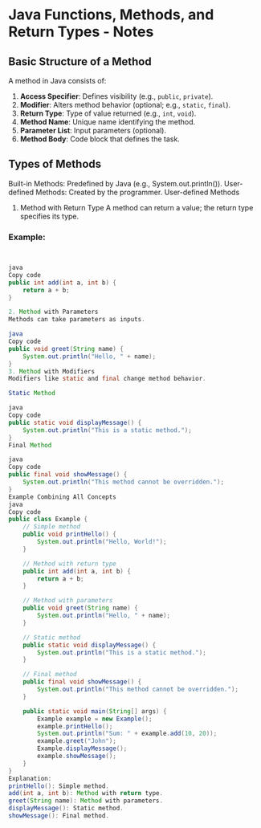 # Java Functions, Methods, and Return Types - Notes

## Basic Structure of a Method
A method in Java consists of:
1. **Access Specifier**: Defines visibility (e.g., `public`, `private`).
2. **Modifier**: Alters method behavior (optional; e.g., `static`, `final`).
3. **Return Type**: Type of value returned (e.g., `int`, `void`).
4. **Method Name**: Unique name identifying the method.
5. **Parameter List**: Input parameters (optional).
6. **Method Body**: Code block that defines the task.

## Types of Methods
Built-in Methods: Predefined by Java (e.g., System.out.println()).
User-defined Methods: Created by the programmer.
User-defined Methods
1. Method with Return Type
A method can return a value; the return type specifies its type.

### Example:
```java


java
Copy code
public int add(int a, int b) {
    return a + b;
}

2. Method with Parameters
Methods can take parameters as inputs.

java
Copy code
public void greet(String name) {
    System.out.println("Hello, " + name);
}
3. Method with Modifiers
Modifiers like static and final change method behavior.

Static Method

java
Copy code
public static void displayMessage() {
    System.out.println("This is a static method.");
}
Final Method

java
Copy code
public final void showMessage() {
    System.out.println("This method cannot be overridden.");
}
Example Combining All Concepts
java
Copy code
public class Example {
    // Simple method
    public void printHello() {
        System.out.println("Hello, World!");
    }

    // Method with return type
    public int add(int a, int b) {
        return a + b;
    }

    // Method with parameters
    public void greet(String name) {
        System.out.println("Hello, " + name);
    }

    // Static method
    public static void displayMessage() {
        System.out.println("This is a static method.");
    }

    // Final method
    public final void showMessage() {
        System.out.println("This method cannot be overridden.");
    }

    public static void main(String[] args) {
        Example example = new Example();
        example.printHello();
        System.out.println("Sum: " + example.add(10, 20));
        example.greet("John");
        Example.displayMessage();
        example.showMessage();
    }
}
Explanation:
printHello(): Simple method.
add(int a, int b): Method with return type.
greet(String name): Method with parameters.
displayMessage(): Static method.
showMessage(): Final method.
